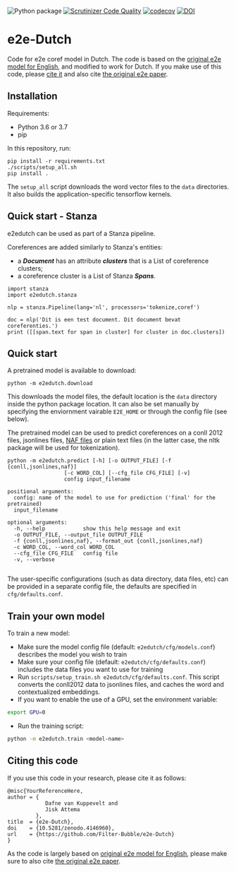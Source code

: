 ![Python package](https://github.com/Filter-Bubble/e2e-Dutch/workflows/Python%20package/badge.svg)
[![Scrutinizer Code Quality](https://scrutinizer-ci.com/g/Filter-Bubble/e2e-Dutch/badges/quality-score.png?b=master)](https://scrutinizer-ci.com/g/Filter-Bubble/e2e-Dutch/?branch=master)
[![codecov](https://codecov.io/gh/Filter-Bubble/e2e-coref/branch/master/graph/badge.svg)](https://codecov.io/gh/Filter-Bubble/e2e-coref)
[![DOI](https://zenodo.org/badge/276878416.svg)](https://zenodo.org/badge/latestdoi/276878416)


# e2e-Dutch
Code for e2e coref model in Dutch. The code is based on the [original e2e model for English](https://github.com/kentonl/e2e-coref), and modified to work for Dutch.
If you make use of this code, please [cite it](#citing-this-code) and also cite [the original e2e paper](https://arxiv.org/abs/1804.05392).

## Installation
Requirements:
- Python 3.6 or 3.7
- pip

In this repository, run:
```
pip install -r requirements.txt
./scripts/setup_all.sh
pip install .
```

The `setup_all` script downloads the word vector files to the `data` directories. It also builds the application-specific tensorflow kernels.

## Quick start - Stanza

e2edutch can be used as part of a Stanza pipeline.

Coreferences are added similarly to Stanza's entities:
 * a ___Document___ has an attribute ___clusters___ that is a List of coreference clusters;
 * a coreference cluster is a List of Stanza ___Spans___.

```
import stanza
import e2edutch.stanza

nlp = stanza.Pipeline(lang='nl', processors='tokenize,coref')

doc = nlp('Dit is een test document. Dit document bevat coreferenties.')
print ([[span.text for span in cluster] for cluster in doc.clusters])
```


## Quick start
A pretrained model is available to download:
```
python -m e2edutch.download
```
This downloads the model files, the default location is the `data` directory inside the python package location.
It can also be set manually by specifying the enviornment vairable `E2E_HOME` or through the config file (see below).



The pretrained model can be used to predict coreferences on a conll 2012 files, jsonlines files, [NAF files](https://github.com/newsreader/NAF) or plain text files (in the latter case, the nltk package will be used for tokenization).
```
python -m e2edutch.predict [-h] [-o OUTPUT_FILE] [-f {conll,jsonlines,naf}]
                  [-c WORD_COL] [--cfg_file CFG_FILE] [-v]
                  config input_filename

positional arguments:
  config: name of the model to use for prediction ('final' for the pretrained)
  input_filename

optional arguments:
  -h, --help            show this help message and exit
  -o OUTPUT_FILE, --output_file OUTPUT_FILE
  -f {conll,jsonlines,naf}, --format_out {conll,jsonlines,naf}
  -c WORD_COL, --word_col WORD_COL
  --cfg_file CFG_FILE   config file
  -v, --verbose


```
The user-specific configurations (such as data directory, data files, etc) can be provided in a separate config file, the defaults are specified in `cfg/defaults.conf`.


## Train your own model
To train a new model:
- Make sure the model config file (default: `e2edutch/cfg/models.conf`) describes the model you wish to train
- Make sure your config file (default: `e2edutch/cfg/defaults.conf`) includes the data files you want to use for training
- Run `scripts/setup_train.sh e2edutch/cfg/defaults.conf`. This script converts the conll2012 data to jsonlines files, and caches the word and contextualized embeddings.
- If you want to enable the use of a GPU, set the environment variable:
```bash
export GPU=0
```
- Run the training script:
```bash
python -m e2edutch.train <model-name>
```
## Citing this code
If you use this code in your research, please cite it as follows:
```
@misc{YourReferenceHere,
author = {
            Dafne van Kuppevelt and
            Jisk Attema
         },
title  = {e2e-Dutch},
doi    = {10.5281/zenodo.4146960},
url    = {https://github.com/Filter-Bubble/e2e-Dutch}
}
```
As the code is largely based on [original e2e model for English](https://github.com/kentonl/e2e-coref), please make sure to also cite [the original e2e paper](https://arxiv.org/abs/1804.05392).
